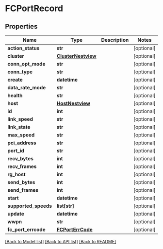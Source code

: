 # FCPortRecord

## Properties
Name | Type | Description | Notes
------------ | ------------- | ------------- | -------------
**action_status** | **str** |  | [optional] 
**cluster** | [**ClusterNestview**](ClusterNestview.md) |  | [optional] 
**conn_opt_mode** | **str** |  | [optional] 
**conn_type** | **str** |  | [optional] 
**create** | **datetime** |  | [optional] 
**data_rate_mode** | **str** |  | [optional] 
**health** | **str** |  | [optional] 
**host** | [**HostNestview**](HostNestview.md) |  | [optional] 
**id** | **int** |  | [optional] 
**link_speed** | **str** |  | [optional] 
**link_state** | **str** |  | [optional] 
**max_speed** | **str** |  | [optional] 
**pci_address** | **str** |  | [optional] 
**port_id** | **str** |  | [optional] 
**recv_bytes** | **int** |  | [optional] 
**recv_frames** | **int** |  | [optional] 
**rg_host** | **int** |  | [optional] 
**send_bytes** | **int** |  | [optional] 
**send_frames** | **int** |  | [optional] 
**start** | **datetime** |  | [optional] 
**supported_speeds** | **list[str]** |  | [optional] 
**update** | **datetime** |  | [optional] 
**wwpn** | **str** |  | [optional] 
**fc_port_errcode** | [**FCPortErrCode**](FCPortErrCode.md) |  | [optional] 

[[Back to Model list]](../README.md#documentation-for-models) [[Back to API list]](../README.md#documentation-for-api-endpoints) [[Back to README]](../README.md)


